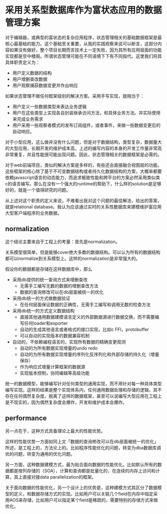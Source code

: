 
# 采用关系型数据库作为富状态应用的数据管理方案

对于编辑器，或典型的富状态的复杂应用程序，状态管理相关的基础数据框架是最核心最基础的能力。这个基础至关重要，从我的实践观察来说可以断言，这部分内容如果没有做好，整个项目长期而言技术上一定失败，因为其所有应用层面的功能实现都是空中楼阁。所谓状态管理可能在不同语境下下有不同指代。这里我们将其具体职责定义为：

- 用户定义数据的结构
- 用户增删查改数据
- 用户观察捕获数据变更并作出响应

如果状态管理不做任何框架级别的解决方案。采用手写实现，就相当于：

- 用户定义一些数据类型来表达业务逻辑
- 用户在这些类型上实现各自封装继承访问方法，和具体业务方法。并实际使用来完成业务需求
- 用户采用一些观察者模式的发布订阅组件，或者事件，来做一些数据变更后的自动响应。

对于小型应用，这么做并没有什么问题，但是对于数据结构，类型复杂，数据量大的大型应用，长期开发的维护成本高，上述的编写内容的本身的开发工作量非常高非常重复，并且性能很可能出现问题。因此，状态管理相关的数据框架是必需的。

对于web前端项目，类似的解决方案是多样的，有些还会直接融合视图层的功能。这些框架的核心除了基于不可变数据结构或者持久化数据结构的方案，大概率都要依赖javascript语言的动态能力，而追求极致性能和跨平台的方案必然采用类似类c的语言编写。那么在没有一个强大的runtime的帮助下，什么样的solution是足够好的，就是一个值得研究的问题。

从上述对这个职责的定义来说，不难看出我对这个问题的最佳解法，给出的答案，就是relational database。我认为应该通过实时的关系性数据库来建模维护富应用大型客户端程序的业务数据。

## normalization

这个结论主要来自于工程上的考量：首先是normalization。

关系模型很简单，但是能够cover绝大多数的数据结构。可以认为所有的数据结构都可以normalize到关系模型上。这样的normalization是非常强大的。

假设你的数据都是存储在这样数据库中，那么

- 采用db提供的统一查询方式来增删查改
  - 无需手工编写无数的数据的增删查改方法
  - 数据的查询修改可以在db层面被统一的优化
- 采用db统一的方式做数据验证
  - 在任何层面保证数据的正确性，无需手工编写和调用无数的检查方法
- 采用db统一的方式定义数据结构
  - 直接其他通用数据建模语言定义的外部数据源进行数据交换，而不需要编写任何loader和exporter
  - 自动的生成其他语言或者格式的接口实现，比如c FFI，protobuffer
  - 可以自动的实现版本的数据兼容机制
- 自动的，不依赖编程语言的，实现所有数据的精确变更观测
  - 自动的为所有数据实现增量的undo redo
  - 自动的为所有数据实现增量的序列化反序列化和外部存储的持久化（增量保存）
  - 作为响应式增量计算框架的数据源
  - 实现版本控制，协同编辑等高级功能

统一的数据模型，能够编写针对任何类型的通用实现，而不用针对每一种具体类型编写实现。这样的结果是整个实现体系内，任何通用数据处理和存储的逻辑，其不存在任何偶然复杂度。脱离了这样的数据框架，甚至可以说编写大型应用在工程上是不现实的，因为偶然复杂度会爆炸，开发和维护成本会爆炸。

## performance

另一点在于，这种方式具备理论上最大的性能优势。

这样的性能优势一方面如同上文「数据的查询修改可以在db层面被统一的优化」所述，是工程上的，方法论上的。比如程序性能优化的问题，转变为dba数据库调优的问题，转变为通用的优化问题。

另一方面，这种数据建模方式，最为贴合面向数据的性能优化。比如默认所有的数据都是按列存储的（SOA），计算和查询都是批量化的，在连续的内存上访问和计算，其上直接对接data parallelization的框架。

关于面向数据的性能优化，另一个设计上的优势是，这种建模方式其区分了数据模型的定义，和数据存储方式的实现。比如用户可以关联几个field在内存中指定采用AOS来存储，比如用户可以指定某个field是稀疏的，需要特别的存储方式来做优化。
